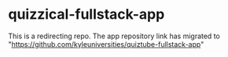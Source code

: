 # quizzical-fullstack-app
This is a redirecting repo.  The app repository link has migrated to "https://github.com/kyleuniversities/quiztube-fullstack-app"
